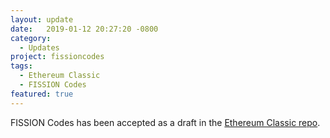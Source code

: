```yaml
---
layout: update
date:   2019-01-12 20:27:20 -0800
category:
  - Updates
project: fissioncodes
tags:
  - Ethereum Classic
  - FISSION Codes
featured: true
---
```

FISSION Codes has been accepted as a draft in the [Ethereum Classic repo](https://github.com/ethereumclassic/ECIPs/blob/master/ECIPs/ECIP-1050.md).